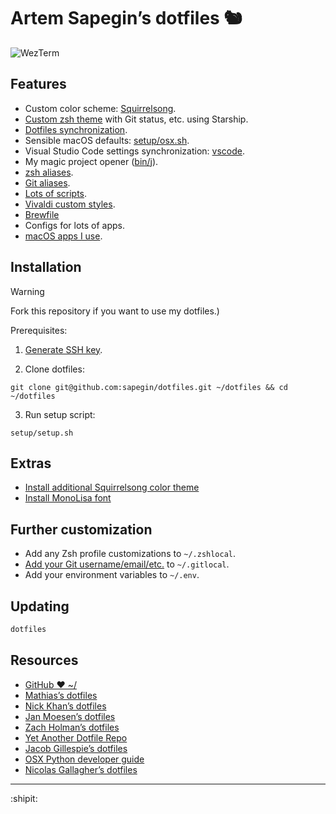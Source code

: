# Artem Sapegin’s dotfiles 🐿️

![WezTerm](https://github.com/sapegin/squirrelsong/raw/master/themes/WezTerm/screenshot-dark.jpg)

## Features

- Custom color scheme: [Squirrelsong](https://github.com/sapegin/dotfiles/tree/master/colors).
- [Custom zsh theme](https://github.com/sapegin/dotfiles/blob/master/tilde/.starship.toml) with Git status, etc. using Starship.
- [Dotfiles synchronization](https://github.com/sapegin/dotfiles/blob/master/bin/lib/sync-dotfiles).
- Sensible macOS defaults: [setup/osx.sh](https://github.com/sapegin/dotfiles/blob/master/setup/osx.sh).
- Visual Studio Code settings synchronization: [vscode](https://github.com/sapegin/dotfiles/tree/master/vscode).
- My magic project opener ([bin/j](https://github.com/sapegin/dotfiles/blob/master/bin/j)).
- [zsh aliases](https://github.com/sapegin/dotfiles/blob/master/zsh/aliases.zsh).
- [Git aliases](https://github.com/sapegin/dotfiles/blob/master/tilde/.gitconfig).
- [Lots of scripts](https://github.com/sapegin/dotfiles/tree/master/bin).
- [Vivaldi custom styles](https://github.com/sapegin/dotfiles/tree/master/vivaldi).
- [Brewfile](https://github.com/sapegin/dotfiles/tree/master/tilde/Brewfile)
- Configs for lots of apps.
- [macOS apps I use](https://github.com/sapegin/dotfiles/wiki/OS-X-Apps).

## Installation

> [!WARNING]  
> Fork this repository if you want to use my dotfiles.)

Prerequisites:

1. [Generate SSH key](https://docs.github.com/en/authentication/connecting-to-github-with-ssh/generating-a-new-ssh-key-and-adding-it-to-the-ssh-agent).

2. Clone dotfiles:

```shell
git clone git@github.com:sapegin/dotfiles.git ~/dotfiles && cd ~/dotfiles
```

3. Run setup script:

```shell
setup/setup.sh
```

## Extras

- [Install additional Squirrelsong color theme](https://sapegin.me/squirrelsong/)
- [Install MonoLisa font](https://www.monolisa.dev/)

## Further customization

- Add any Zsh profile customizations to `~/.zshlocal`.
- [Add your Git username/email/etc.](./setup#separate-git-identity-for-work-repositories) to `~/.gitlocal`.
- Add your environment variables to `~/.env`.

## Updating

```bash
dotfiles
```

## Resources

- [GitHub ❤ ~/](http://dotfiles.github.io/)
- [Mathias’s dotfiles](https://github.com/mathiasbynens/dotfiles)
- [Nick Khan’s dotfiles](https://github.com/nicksp/dotfiles)
- [Jan Moesen’s dotfiles](https://github.com/janmoesen/tilde)
- [Zach Holman’s dotfiles](https://github.com/holman/dotfiles)
- [Yet Another Dotfile Repo](https://github.com/skwp/dotfiles)
- [Jacob Gillespie’s dotfiles](https://github.com/jacobwgillespie/dotfiles)
- [OSX Python developer guide](https://gist.github.com/stefanfoulis/902296)
- [Nicolas Gallagher’s dotfiles](https://github.com/necolas/dotfiles)

---

:shipit:
